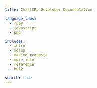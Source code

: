 ```yaml
---
title: ChartURL Developer Documentation

language_tabs:
  - ruby
  - javascript
  - php

includes:
  - intro
  - setup
  - making_requests
  - more_info
  - reference
  - bulk

search: true
---
```

